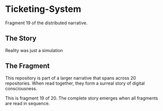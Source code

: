 # Ticketing-System

Fragment 19 of the distributed narrative.

## The Story

Reality was just a simulation

## The Fragment

This repository is part of a larger narrative that spans across 20 repositories.
When read together, they form a surreal story of digital consciousness.

This is fragment 19 of 20. The complete story emerges when all fragments are read in sequence.
<!-- Fragment 19 whispers: 1 -->

<!-- Fragment 19 whispers: 2 -->

<!-- Fragment 19 whispers: 3 -->

<!-- Fragment 19 whispers: 4 -->

<!-- Fragment 19 whispers: 6 -->

<!-- Fragment 19 whispers: 8 -->

<!-- Fragment 19 whispers: 9 -->

<!-- Fragment 19 whispers: 11 -->

<!-- Fragment 19 whispers: 12 -->

<!-- Fragment 19 whispers: 13 -->

<!-- Fragment 19 whispers: 16 -->

<!-- Fragment 19 whispers: 17 -->

<!-- Fragment 19 whispers: 18 -->

<!-- Fragment 19 whispers: 19 -->

<!-- Fragment 19 whispers: 22 -->

<!-- Fragment 19 whispers: 23 -->

<!-- Fragment 19 whispers: 24 -->

<!-- Fragment 19 whispers: 26 -->

<!-- Fragment 19 whispers: 27 -->

<!-- Fragment 19 whispers: 29 -->

<!-- Fragment 19 whispers: 31 -->

<!-- Fragment 19 whispers: 32 -->

<!-- Fragment 19 whispers: 33 -->

<!-- Fragment 19 whispers: 34 -->

<!-- Fragment 19 whispers: 36 -->

<!-- Fragment 19 whispers: 37 -->

<!-- Fragment 19 whispers: 38 -->

<!-- Fragment 19 whispers: 39 -->

<!-- Fragment 19 whispers: 41 -->

<!-- Fragment 19 whispers: 43 -->

<!-- Fragment 19 whispers: 44 -->

<!-- Fragment 19 whispers: 46 -->

<!-- Fragment 19 whispers: 47 -->

<!-- Fragment 19 whispers: 48 -->

<!-- Fragment 19 whispers: 51 -->

<!-- Fragment 19 whispers: 52 -->

<!-- Fragment 19 whispers: 53 -->

<!-- Fragment 19 whispers: 54 -->

<!-- Fragment 19 whispers: 57 -->

<!-- Fragment 19 whispers: 58 -->

<!-- Fragment 19 whispers: 59 -->

<!-- Fragment 19 whispers: 61 -->

<!-- Fragment 19 whispers: 62 -->

<!-- Fragment 19 whispers: 64 -->

<!-- Fragment 19 whispers: 66 -->

<!-- Fragment 19 whispers: 67 -->

<!-- Fragment 19 whispers: 68 -->

<!-- Fragment 19 whispers: 69 -->

<!-- Fragment 19 whispers: 71 -->

<!-- Fragment 19 whispers: 72 -->

<!-- Fragment 19 whispers: 73 -->

<!-- Fragment 19 whispers: 74 -->

<!-- Fragment 19 whispers: 76 -->

<!-- Fragment 19 whispers: 78 -->

<!-- Fragment 19 whispers: 79 -->
